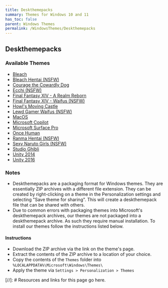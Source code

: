 ```yaml
---
title: Deskthemepacks
summary: Themes for Windows 10 and 11
has_toc: false
parent: Windows Themes
permalink: /WindowsThemes/Deskthemepacks
---
```


## Deskthemepacks

### Available Themes

- [Bleach](/WindowsThemes/Deskthemepacks/BLEACH)
- [Bleach Hentai (NSFW)](/WindowsThemes/Deskthemepacks/BLEACHHentai)
- [Courage the Cowardly Dog](/WindowsThemes/Deskthemepacks/CourageTCD)
- [Ecchi (NSFW)](/WindowsThemes/Deskthemepacks/Ecchi)
- [Final Fantasy XIV - A Realm Reborn](/WindowsThemes/Deskthemepacks/FinalFantasyXIV)
- [Final Fantasy XIV - Waifus (NSFW)](/WindowsThemes/Deskthemepacks/FFXIVWaifus)
- [Howl's Moving Castle](/WindowsThemes/Deskthemepacks/HowlsMovingCastle)
- [Lewd Gamer Waifus (NSFW)](/WindowsThemes/Deskthemepacks/LewdGamerWaifus)
- [MacOS](/WindowsThemes/Deskthemepacks/MacOS)
- [Microsoft Copilot](/WindowsThemes/Deskthemepacks/MicrosoftCopilot)
- [Microsoft Surface Pro](/WindowsThemes/Deskthemepacks/MicrosoftSurfacePro)
- [Once Human](/WindowsThemes/Deskthemepacks/OnceHuman)
- [Ranma Hentai (NSFW)](/WindowsThemes/Deskthemepacks/RanmaHentai)
- [Sexy Naruto Girls (NSFW)](/WindowsThemes/Deskthemepacks/SexyNarutoGirls)
- [Studio Ghibli](/WindowsThemes/Deskthemepacks/StudioGhibli)
- [Unity 2014](/WindowsThemes/Deskthemepacks/Unity2014)
- [Unity 2016](/WindowsThemes/Deskthemepacks/Unity2016)

### Notes

- Deskthemepacks are a packaging format for Windows themes. They are essentially ZIP archives with a different file extension. They can be created by right-clicking on a theme in the Personalization settings and selecting "Save theme for sharing". This will create a deskthemepack file that can be shared with others.
- Due to common errors with packaging themes into Microsoft's deskthemepack archives, our themes are not packaged into a deskthemepack archive. As such they require manual installation. To install our themes follow the instructions listed below.

#### Instructions

- Download the ZIP archive via the link on the theme's page.
- Extract the contents of the ZIP archive to a location of your choice.
- Copy the contents of the `Themes` folder into `%LOCALAPPDATA%\Microsoft\Windows\Themes\`
- Apply the theme via `Settings > Personalization > Themes`



<!-- ////////////////////////////////////////////////////////////////////////////////////////////////////////////////////// -->

[//]: # Resources and links for this page go here.

<!-- ////////////////////////////////////////////////////////////////////////////////////////////////////////////////////// -->

